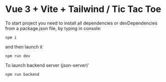 # Vue 3 + Vite + Tailwind / Tic Tac Toe


To start project you need to install all dependencies or devDependencies from a package.json file, by typing in console:
```
npm i
```
and then launch it
```
npm run dev
```
To launch backend server (json-server)'
```
npm run backend
```

